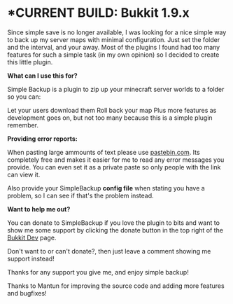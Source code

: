 *CURRENT BUILD: Bukkit 1.9.x
================================

Since simple save is no longer available, I was looking for a nice simple way to back up my server maps with minimal configuration. Just set the folder and the interval, and your away. Most of the plugins I found had too many features for such a simple task (in my own opinion) so I decided to create this little plugin.

**What can I use this for?**

Simple Backup is a plugin to zip up your minecraft server worlds to a folder so you can:

Let your users download them
Roll back your map
Plus more features as development goes on, but not too many because this is a simple plugin remember.

**Providing error reports:**

When pasting large ammounts of text please use [pastebin.com](http://pastebin.com). Its completely free and makes it easier for me to read any error messages you provide. You can even set it as a private paste so only people with the link can view it.

Also provide your SimpleBackup **config file** when stating you have a problem, so I can see if that's the problem instead.

**Want to help me out?**

You can donate to SimpleBackup if you love the plugin to bits and want to show me some support by clicking the donate button in the top right of the [Bukkit Dev](http://dev.bukkit.org/server-mods/simplebackup) page. 

Don't want to or can't donate?, then just leave a comment showing me support instead!


Thanks for any support you give me, and enjoy simple backup!


Thanks to Mantun for improving the source code and adding more features and bugfixes!


